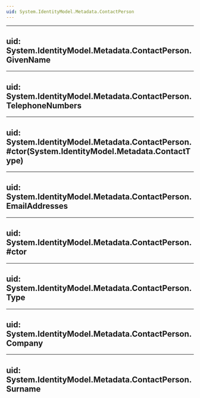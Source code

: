 ```yaml
---
uid: System.IdentityModel.Metadata.ContactPerson
---
```


---
uid: System.IdentityModel.Metadata.ContactPerson.GivenName
---

---
uid: System.IdentityModel.Metadata.ContactPerson.TelephoneNumbers
---

---
uid: System.IdentityModel.Metadata.ContactPerson.#ctor(System.IdentityModel.Metadata.ContactType)
---

---
uid: System.IdentityModel.Metadata.ContactPerson.EmailAddresses
---

---
uid: System.IdentityModel.Metadata.ContactPerson.#ctor
---

---
uid: System.IdentityModel.Metadata.ContactPerson.Type
---

---
uid: System.IdentityModel.Metadata.ContactPerson.Company
---

---
uid: System.IdentityModel.Metadata.ContactPerson.Surname
---
